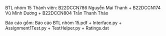 BTL nhóm 15
Thành viên:  B22DCCN786 Nguyễn Mai Thanh
            + B22DCCN174 Vũ Minh Dương
            + B22DCCN804 Trần Thanh Thảo



            
Báo cáo gồm: 
             Báo cáo BTL nhóm 15.pdf
            + Interface.py
            + Assignment1Test.py
            + TestHelper.py
            + Ratings.dat

